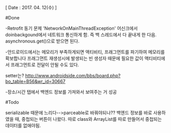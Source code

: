 [ Date : 2017. 04. 12(수) ]

#Done

-Retrofit 동기 문제 'NetworkOnMainThreadException' 어신크에서 doinbackgound에서 네트워크 통신하게 함. 즉 백 스레드에서 다 끝내게 한 다음.  asynchronous.get()으로 받으면 된다.

-안드로이드에서는 메모리가 부족하게되면 액티비티, 프래그먼트를 파기하여 메모리를 확보합니다
프래그먼트 재생성시에 발생되는 빈 생성자 때문에 필요한 값이 액티비티에서 프래그먼트로 전달이 안될 수도 있다.

setter는? http://www.androidside.com/bbs/board.php?bo_table=B56&wr_id=30667

-장소/시간 탭에서 백엔드 정보를 가져와서 보여주는 거 성공



#Todo


serializable 때문에 느리다-->parceable로 바꿔야되나??
백엔드 정보를 바로 사용하였을 때, 중첩되는 버튼이 나왔다. 따로 class와 ArrayList를 따로 만들어서 중첩되는 데이터를 없애야됨.